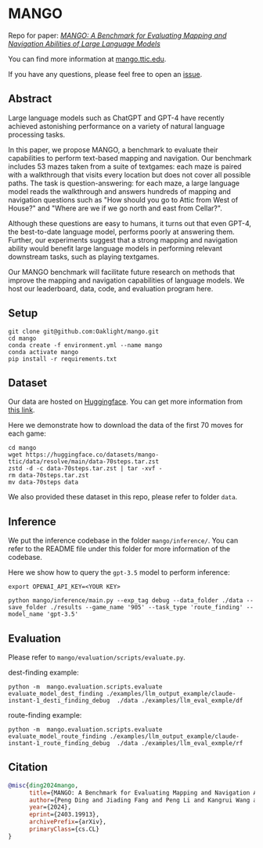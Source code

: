 # MANGO

Repo for paper: *[MANGO: A Benchmark for Evaluating <u>Ma</u>pping and <u>N</u>avi<u>g</u>ati<u>o</u>n Abilities of Large Language Models](https://arxiv.org/abs/2403.19913)*

You can find more information at [mango.ttic.edu](https://mango.ttic.edu).

If you have any questions, please feel free to open an [issue](https://github.com/Oaklight/mango/issues).


## Abstract

Large language models such as ChatGPT and GPT-4 have recently achieved astonishing performance on a variety of natural language processing tasks.

In this paper, we propose MANGO, a benchmark to evaluate their capabilities to perform text-based mapping and navigation. Our benchmark includes 53 mazes taken from a suite of textgames: each maze is paired with a walkthrough that visits every location but does not cover all possible paths. The task is question-answering: for each maze, a large language model reads the walkthrough and answers hundreds of mapping and navigation questions such as "How should you go to Attic from West of House?" and "Where are we if we go north and east from Cellar?".

Although these questions are easy to humans, it turns out that even GPT-4, the best-to-date language model, performs poorly at answering them. Further, our experiments suggest that a strong mapping and navigation ability would benefit large language models in performing relevant downstream tasks, such as playing textgames.

Our MANGO benchmark will facilitate future research on methods that improve the mapping and navigation capabilities of language models. We host our leaderboard, data, code, and evaluation program here.

## Setup

```
git clone git@github.com:Oaklight/mango.git
cd mango
conda create -f environment.yml --name mango
conda activate mango
pip install -r requirements.txt
```

## Dataset
Our data are hosted on [Huggingface](https://huggingface.co/mango-ttic). You can get more information from [this link](https://oaklight.github.io/mgwb/data/).

Here we demonstrate how to download the data of the first 70 moves for each game:
```
cd mango
wget https://huggingface.co/datasets/mango-ttic/data/resolve/main/data-70steps.tar.zst
zstd -d -c data-70steps.tar.zst | tar -xvf -
rm data-70steps.tar.zst
mv data-70steps data
```

We also provided these dataset in this repo, please refer to folder `data`.

## Inference
We put the inference codebase in the folder `mango/inference/`.
You can refer to the README file under this folder for more information of the codebase.


Here we show how to query the `gpt-3.5` model to perform inference:

```
export OPENAI_API_KEY=<YOUR KEY>

python mango/inference/main.py --exp_tag debug --data_folder ./data --save_folder ./results --game_name '905' --task_type 'route_finding' --model_name 'gpt-3.5' 
```

## Evaluation

Please refer to `mango/evaluation/scripts/evaluate.py`.

dest-finding example:
```
python -m  mango.evaluation.scripts.evaluate evaluate_model_dest_finding ./examples/llm_output_example/claude-instant-1_desti_finding_debug  ./data ./examples/llm_eval_exmple/df
```
route-finding example:
```
python -m  mango.evaluation.scripts.evaluate evaluate_model_route_finding ./examples/llm_output_example/claude-instant-1_route_finding_debug  ./data ./examples/llm_eval_exmple/rf
```

## Citation
```bibtex
@misc{ding2024mango,
      title={MANGO: A Benchmark for Evaluating Mapping and Navigation Abilities of Large Language Models}, 
      author={Peng Ding and Jiading Fang and Peng Li and Kangrui Wang and Xiaochen Zhou and Mo Yu and Jing Li and Matthew R. Walter and Hongyuan Mei},
      year={2024},
      eprint={2403.19913},
      archivePrefix={arXiv},
      primaryClass={cs.CL}
}
```
